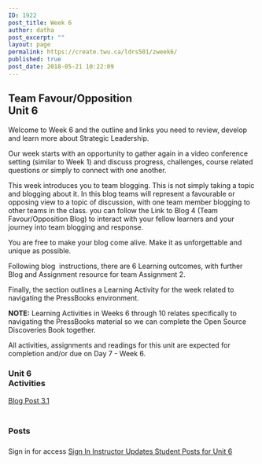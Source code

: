 ```yaml
---
ID: 1922
post_title: Week 6
author: datha
post_excerpt: ""
layout: page
permalink: https://create.twu.ca/ldrs501/zweek6/
published: true
post_date: 2018-05-21 10:22:09
---
```

<!--themify_builder_static-->

<h2>Team Favour/Opposition<br/>Unit 6</h2>

Welcome to Week 6 and the outline and links you need to review, develop and learn more about Strategic Leadership.

Our week starts with an opportunity to gather again in a video conference setting (similar to Week 1) and discuss progress, challenges, course related questions or simply to connect with one another.

This week introduces you to team blogging. This is not simply taking a topic and blogging about it. In this blog teams will represent a favourable or opposing view to a topic of discussion, with one team member blogging to other teams in the class. you can follow the Link to Blog 4 (Team Favour/Opposition Blog) to interact with your fellow learners and your journey into team blogging and response.

You are free to make your blog come alive. Make it as unforgettable and unique as possible.

Following blog  instructions, there are 6 Learning outcomes, with further Blog and Assignment resource for team Assignment 2.

Finally, the section outlines a Learning Activity for the week related to navigating the PressBooks environment.

<strong>NOTE:</strong> Learning Activities in Weeks 6 through 10 relates specifically to navigating the PressBooks material so we can complete the Open Source Discoveries Book together.

All activities, assignments and readings for this unit are expected for completion and/or due on Day 7 - Week 6.

<h3>Unit 6<br/>Activities</h3>

<a href="https://create.twu.ca/ldrs501/unit-6/"> Blog Post 3.1 </a>

<h3><br/>Posts</h3>

<h3></h3>

Sign in for access 
 <a href="https://create.twu.ca/wp-admin"> Sign In </a> 
 <a href="https://create.twu.ca/ldrs501/category/u6-updates"> Instructor Updates </a> <a href="https://create.twu.ca/ldrs501/category/unit-6"> Student Posts for Unit 6 </a><!--/themify_builder_static-->